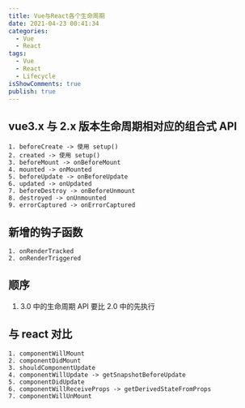 ```yaml
---
title: Vue与React各个生命周期
date: 2021-04-23 00:41:34
categories:
  - Vue
  - React
tags:
  - Vue
  - React
  - Lifecycle
isShowComments: true
publish: true
---
```


## vue3.x 与 2.x 版本生命周期相对应的组合式 API

```text
1. beforeCreate -> 使用 setup()
2. created -> 使用 setup()
3. beforeMount -> onBeforeMount
4. mounted -> onMounted
5. beforeUpdate -> onBeforeUpdate
6. updated -> onUpdated
7. beforeDestroy -> onBeforeUnmount
8. destroyed -> onUnmounted
9. errorCaptured -> onErrorCaptured
```

## 新增的钩子函数

```text
1. onRenderTracked
2. onRenderTriggered
```

## 顺序

1. 3.0 中的生命周期 API 要比 2.0 中的先执行

## 与 react 对比

```text
1. componentWillMount
2. componentDidMount
3. shouldComponentUpdate
4. componentWillUpdate -> getSnapshotBeforeUpdate
5. componentDidUpdate
6. componentWillReceiveProps -> getDerivedStateFromProps
7. componentWillUnMount
```
